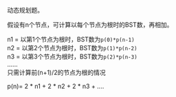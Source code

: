 动态规划题。

假设有n个节点，可计算以每个节点为根时的BST数，再相加。

n1 = 以第1个节点为根时，BST数为`p(0)*p(n-1)`  
n2 = 以第2个节点为根时，BST数为`p(1)*p(n-2)`  
n3 = 以第3个节点为根时，BST数为`p(2)*p(n-3)`  
......  
只需计算前(n+1)/2的节点为根的情况

p(n)= 2 * n1 + 2 * n2 + 2 * n3 + ....